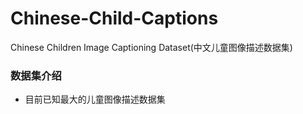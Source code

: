 # Chinese-Child-Captions
Chinese Children Image Captioning Dataset(中文儿童图像描述数据集)
### 数据集介绍
- 目前已知最大的儿童图像描述数据集

